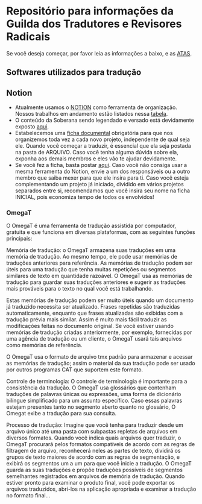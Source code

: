 
# Repositório para informações da Guilda dos Tradutores e Revisores Radicais

Se você deseja começar, por favor leia as informações a baixo, e as [ATAS](Repo-GTRR/blob/main/ATAS_DE_REUNIOES).

## [](https://github.com/Clemensss/Repo-GTRR/edit/main/README.md#softwares-utilizados-para-tradu%C3%A7%C3%A3o)Softwares utilizados para tradução

## [](https://github.com/Clemensss/Repo-GTRR/edit/main/README.md#notion)Notion

- Atualmente usamos o [NOTION](https://www.notion.so/) como ferramenta de organização. Nossos trabalhos em andamento estão listados nessa [tabela](https://gtrroficial.notion.site/Imperialismos-d634da18213b470388e6789d375564b3). 
- O conteúdo da Soberana sendo legendado e versado está devidamente exposto [aqui](https://gtrroficial.notion.site/Soberana-1b768d868b074f2baa9cdf19909cebc4).
- Estabelecemos uma [ficha documental]([https://gtrroficial.notion.site/Ficha-documental-091fe3d14ad84535b0cde391fb56c33b]) obrigatória para que nos organizemos toda vez a cada novo projeto, independente de qual seja ele. Quando você começar a traduzir, é essencial que ela seja postada na pasta de ARQUIVO. Caso você tenha alguma dúvida sobre ela, exponha aos demais membros e eles vão te ajudar devidamente. 
- Se você fez a ficha, basta postar [aqui](https://gtrroficial.notion.site/Arquivo-b739beb45f4943c08a9b2437a26f3f4b). Caso você não consiga usar a mesma ferramenta do Notion, envie a um dos responsáveis ou a outro membro que saiba mexer para que ele insira para ti. Caso você esteja complementando um projeto já iniciado, dividido em vários projetos separados entre si, recomendamos que você insira seu nome na ficha INICIAL, pois economiza tempo de todos os envolvidos!

### [](https://github.com/Clemensss/Repo-GTRR/edit/main/README.md#omegat)OmegaT

O OmegaT é uma ferramenta de tradução assistida por computador, gratuita e que funciona em diversas plataformas, com as seguintes funções principais:

Memória de tradução: o OmegaT armazena suas traduções em uma memória de tradução. Ao mesmo tempo, ele pode usar memórias de traduções anteriores para referência. As memórias de tradução podem ser úteis para uma tradução que tenha muitas repetições ou segmentos similares de texto em quantidade razoável. O OmegaT usa as memórias de tradução para guardar suas traduções anteriores e sugerir as traduções mais prováveis para o texto no qual você está trabalhando.

Estas memórias de tradução podem ser muito úteis quando um documento já traduzido necessita ser atualizado. Frases repetidas são traduzidas automaticamente, enquanto que frases atualizadas são exibidas com a tradução prévia mais similar. Assim é muito mais fácil traduzir as modificações feitas no documento original. Se você estiver usando memórias de tradução criadas anteriormente, por exemplo, fornecidas por uma agência de tradução ou um cliente, o OmegaT usará tais arquivos como memórias de referência.

O OmegaT usa o formato de arquivo tmx padrão para armazenar e acessar as memórias de tradução; assim o material da sua tradução pode ser usado por outros programas CAT que suportem este formato.

Controle de terminologia: O controle de terminologia é importante para a consistência da tradução. O OmegaT usa glossários que contenham traduções de palavras únicas ou expressões, uma forma de dicionário bilíngue simplificado para um assunto específico. Caso essas palavras estejam presentes tanto no segmento aberto quanto no glossário, O Omegat exibe a tradução para sua consulta.

Processo de tradução: Imagine que você tenha para traduzir desde um arquivo único até uma pasta com subpastas repletas de arquivos em diversos formatos. Quando você indica quais arquivos quer traduzir, o OmegaT procurará pelos formatos compatíveis de acordo com as regras de filtragem de arquivo, reconhecerá neles as partes de texto, dividirá os grupos de texto maiores de acordo com as regras de segmentação, e exibirá os segmentos um a um para que você inicie a tradução. O OmegaT guarda as suas traduções e propõe traduções possíveis de segmentos semelhantes registrados em arquivos de memória de tradução. Quando estiver pronto para examinar o produto final, você pode exportar os arquivos traduzidos, abri-los na aplicação apropriada e examinar a tradução no formato final...


